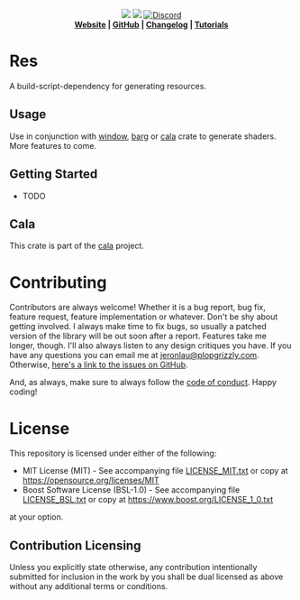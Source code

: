 <p align="center">
<a href="https://docs.rs/res"><img src="https://docs.rs/res/badge.svg"></a>
<!--<a href="https://travis-ci.com/PlopGrizzly/res"><img src="https://api.travis-ci.com/PlopGrizzly/res.svg?branch=stable" alt="Cala Build Status"></a>-->
<a href="https://crates.io/crates/res"><img src="https://img.shields.io/crates/v/res.svg"></a>
<a href="https://discord.gg/nXwF59K"><img src="https://img.shields.io/badge/discord-Cala%20Project-green.svg" alt="Discord"></a>
<br>
  <strong><a href="https://code.plopgrizzly.com/res">Website</a> | <a href="https://github.com/PlopGrizzly/res">GitHub</a> | <a href="https://code.plopgrizzly.com/res/CHANGELOG">Changelog</a> | <a href="https://aldarobot.plopgrizzly.com/cala/tutorials">Tutorials</a> </strong>
</p>

# Res
A build-script-dependency for generating resources.

## Usage
Use in conjunction with [window](https://crates.io/crates/window), [barg](https://crates.io/crates/barg) or [cala](https://crates.io/crates/cala) crate to generate shaders.  More features to come.

## Getting Started
- TODO

## Cala
This crate is part of the [cala](https://crates.io/crates/cala) project.

<h1>Contributing</h1>
<p>
Contributors are always welcome!  Whether it is a bug report, bug fix, feature request, feature implementation or whatever.  Don't be shy about getting involved.  I always make time to fix bugs, so usually a patched version of the library will be out soon after a report.  Features take me longer, though.  I'll also always listen to any design critiques you have.  If you have any questions you can email me at <a href="mailto:jeronlau@plopgrizzly.com">jeronlau@plopgrizzly.com</a>.  Otherwise, <a href="https://github.com/PlopGrizzly/res/issues">here's a link to the issues on GitHub</a>.
</p>
<p>
And, as always, make sure to always follow the <a href="https://github.com/PlopGrizzly/res/blob/stable/CODEOFCONDUCT.md">code of conduct</a>.  Happy coding!
</p>

<h1>License</h1>
<p>
This repository is licensed under either of the following:
</p>
<ul>
<li>MIT License (MIT) - See accompanying file <a href="https://github.com/PlopGrizzly/res/blob/stable/LICENSE_MIT.txt">LICENSE_MIT.txt</a> or copy at <a href="https://opensource.org/licenses/MIT">https://opensource.org/licenses/MIT</a></li>
<li>Boost Software License (BSL-1.0) - See accompanying file <a href="https://github.com/PlopGrizzly/res/blob/stable/LICENSE_BSL.txt">LICENSE_BSL.txt</a> or copy at <a href="https://www.boost.org/LICENSE_1_0.txt">https://www.boost.org/LICENSE_1_0.txt</a></li>
</ul>
<p>
at your option.
</p>

<h2>Contribution Licensing</h2>
<p>
Unless you explicitly state otherwise, any contribution intentionally submitted for inclusion in the work by you shall be dual licensed as above without any additional terms or conditions.
</p>
